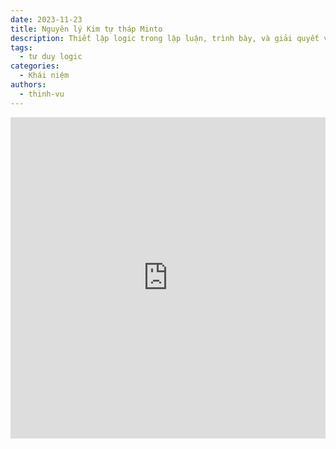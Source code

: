 ```yaml
---
date: 2023-11-23
title: Nguyên lý Kim tự tháp Minto
description: Thiết lập logic trong lập luận, trình bày, và giải quyết vấn đề hiệu quả.
tags:
  - tư duy logic
categories:
  - Khái niệm
authors:
  - thinh-vu
---
```


<div style="display: flex; justify-content: center;">
<iframe width="914" height="514"src="https://www.youtube.com/embed/H-GwTUYuSK4?si=RyCBZ_4kFUIoD7-1" title="YouTube video player" frameborder="0" allow="accelerometer; autoplay; clipboard-write; encrypted-media; gyroscope; picture-in-picture; web-share" allowfullscreen></iframe>
</div>